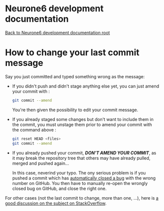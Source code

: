 # Neurone6 development documentation
[Back to Neurone6 development documentation root](../README.md)

# How to change your last commit message

Say you just committed and typed something wrong as the message:

- If you didn't push and didn't stage anything else yet, you can just amend your commit with :

  ```bash
  git commit --amend
  ```

  You're then given the possibility to edit your commit message.

- If you already staged some changes but don't want to include them in the commit, you must unstage them prior to amend your commit with the command above :

  ```bash
  git reset HEAD <files>
  git commit --amend
  ```

- If you already pushed your commit, ***DON'T AMEND YOUR COMMIT***, as it may break the repository tree that others may have already pulled, merged and pushed again...

  In this case, neverind your typo.
  The ony serious problem is if you pushed a commit which has [automatically closed a bug](github_submit_and_resolve_an_issue.md) with the wrong number on GitHub. You then have to manually re-open the wrongly closed bug on GitHub, and close the right one.

For other cases (not the last commit to change, more than one, ...), here is [a good discussion on the subject on StackOverflow](http://stackoverflow.com/a/180085/1942472).
